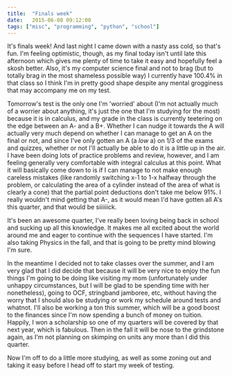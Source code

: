 ```yaml
---
title:  "Finals week"
date:   2015-06-08 09:12:00
tags: ["misc", "programming", "python", "school"]
---
```

It's finals week! And last night I came down with a nasty ass cold, so that's fun. I'm feeling optimistic, though, as my final today isn't until late this afternoon which gives me plenty of time to take it easy and hopefully feel a skosh better. Also, it's my computer science final and not to brag (but to totally brag in the most shameless possible way) I currently have 100.4% in that class so I think I'm in pretty good shape despite any mental grogginess that may accompany me on my test.

Tomorrow's test is the only one I'm 'worried' about (I'm not actually much of a worrier about anything, it's just the one that I'm studying for the most) because it is in calculus, and my grade in the class is currently teetering on the edge between an A- and a B+. Whether I can nudge it towards the A will actually very much depend on whether I can manage to get an A on the final or not, and since I've only gotten an A (a *low* a) on 1/3 of the exams and quizzes, whether or not I'll actually be able to do it is a little up in the air. I have been doing lots of practice problems and review, however, and I am feeling generally very comfortable with integral calculus at this point. What it will basically come down to is if I can manage to not make enough careless mistakes (like randomly switching x-1 to 1-x halfway through the problem, or calculating the area of a cylinder instead of the area of what is clearly a cone) that the partial point deductions don't take me below 91%. I really wouldn't mind getting that A-, as it would mean I'd have gotten all A's this quarter, and that would be siiiiiick.

It's been an awesome quarter, I've really been loving being back in school and sucking up all this knowledge. It makes me all excited about the world around me and eager to continue with the sequences I have started. I'm also taking Physics in the fall, and that is going to be pretty mind blowing I'm sure.

In the meantime I decided not to take classes over the summer, and I am very glad that I did decide that because it will be very nice to enjoy the fun things I'm going to be doing like visiting my mom (unfortunately under unhappy circumstances, but I will be glad to be spending time with her nonetheless), going to OCF, stringband jamboree, etc, without having the worry that I should also be studying or work my schedule around tests and whatnot. I'll also be working a ton this summer, which will be a good boost to the finances since I'm now spending a bunch of money on tuition. Happily, I won a scholarship so one of my quarters will be covered by that next year, which is fabulous. Then in the fall it will be nose to the grindstone again, as I'm not planning on skimping on units any more than I did this quarter.

Now I'm off to do a little more studying, as well as some zoning out and taking it easy before I head off to start my week of testing.
